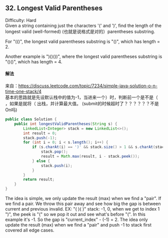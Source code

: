 ## 32. Longest Valid Parentheses
Difficulty: Hard   
Given a string containing just the characters '(' and ')', find the length of the longest valid (well-formed) (也就是说格式是对的）parentheses substring.

For "(()", the longest valid parentheses substring is "()", which has length = 2.

Another example is ")()())", where the longest valid parentheses substring is "()()", which has length = 4. 

#### 解法
来自：https://discuss.leetcode.com/topic/7234/simple-java-solution-o-n-time-one-stack/4  
基本的思路就是先设默认栈中的值为-1，当进来一个）时，判断前一个是不是（ ，如果是就将（ 出栈，并计算最大值。 (submit的时候超时了？？？？？？不是On吗)

```java
public class Solution {
    public int longestValidParentheses(String s) {
        LinkedList<Integer> stack = new LinkedList<>();
        int result = 0;
        stack.push(-1);
        for (int i = 0; i < s.length(); i++) {
            if (s.charAt(i) == ')' && stack.size() > 1 && s.charAt(stack.peek()) == '(') {
                stack.pop();
                result = Math.max(result, i - stack.peek());
            } else {
                stack.push(i);
            }
        }
        return result;
    }
}
```
The idea is simple, we only update the result (max) when we find a "pair".
If we find a pair. We throw this pair away and see how big the gap is between current and previous invalid.
EX: "( )( )"
stack: -1, 0,
when we get to index 1 ")", the peek is "(" so we pop it out and see what's before "(".
In this example it's -1. So the gap is "current_index" - (-1) = 2.
The idea only update the result (max) when we find a "pair" and push -1 to stack first covered all edge cases.
